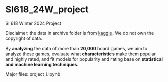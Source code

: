 # SI618_24W_project
SI 618 WInter 2024 Project

Disclaimer: the data in archive folder is from [kaggle](https://www.kaggle.com/datasets/joebeachcapital/board-games?resource=download). We do not own the copyright of data.

By **analyzing** the data of more than **20,000** board games, we aim to analyze these games, evaluate what **characteristics** make them popular and highly rated, and fit models for popularity and rating base on **statistical and machine learning techniques**.

Major files: project_i.ipynb
